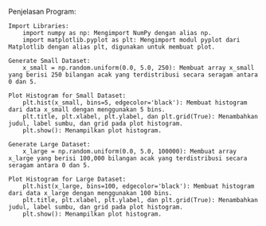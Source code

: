 Penjelasan Program:

    Import Libraries:
        import numpy as np: Mengimport NumPy dengan alias np.
        import matplotlib.pyplot as plt: Mengimport modul pyplot dari Matplotlib dengan alias plt, digunakan untuk membuat plot.

    Generate Small Dataset:
        x_small = np.random.uniform(0.0, 5.0, 250): Membuat array x_small yang berisi 250 bilangan acak yang terdistribusi secara seragam antara 0 dan 5.

    Plot Histogram for Small Dataset:
        plt.hist(x_small, bins=5, edgecolor='black'): Membuat histogram dari data x_small dengan menggunakan 5 bins.
        plt.title, plt.xlabel, plt.ylabel, dan plt.grid(True): Menambahkan judul, label sumbu, dan grid pada plot histogram.
        plt.show(): Menampilkan plot histogram.

    Generate Large Dataset:
        x_large = np.random.uniform(0.0, 5.0, 100000): Membuat array x_large yang berisi 100,000 bilangan acak yang terdistribusi secara seragam antara 0 dan 5.

    Plot Histogram for Large Dataset:
        plt.hist(x_large, bins=100, edgecolor='black'): Membuat histogram dari data x_large dengan menggunakan 100 bins.
        plt.title, plt.xlabel, plt.ylabel, dan plt.grid(True): Menambahkan judul, label sumbu, dan grid pada plot histogram.
        plt.show(): Menampilkan plot histogram.